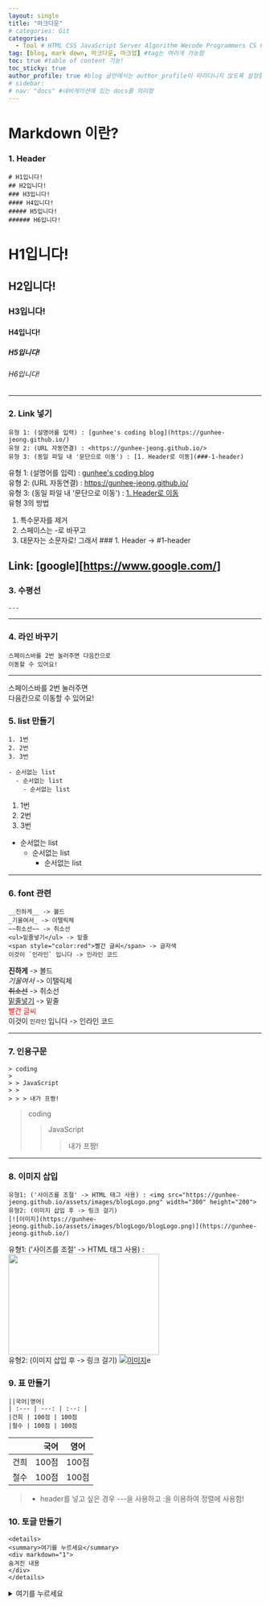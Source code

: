 ```yaml
---
layout: single
title: "마크다운"
# categories: Git
categories:
  - Tool # HTML CSS JavaScript Server Algorithm Wecode Programmers CS Github Blog
tag: [blog, mark down, 마크다운, 마크업] #tag는 여러개 가능함
toc: true #table of content 기능!
toc_sticky: true
author_profile: true #blog 글안에서는 author_profile이 따라다니지 않도록 설정함
# sidebar:
# nav: "docs" #네비게이션에 있는 docs를 의미함
---
```


# Markdown 이란?

### 1. Header

```
# H1입니다!
## H2입니다!
### H3입니다!
#### H4입니다!
##### H5입니다!
###### H6입니다!
```

# H1입니다!

## H2입니다!

### H3입니다!

#### H4입니다!

##### H5입니다!

###### H6입니다!

---

### 2. Link 넣기

```
유형 1: (설명어를 입력) : [gunhee's coding blog](https://gunhee-jeong.github.io/)
유형 2: (URL 자동연결) : <https://gunhee-jeong.github.io/>
유형 3: (동일 파일 내 '문단으로 이동') : [1. Header로 이동](###-1-header)
```

유형 1: (설명어를 입력) : [gunhee's coding blog](https://gunhee-jeong.github.io/)  
유형 2: (URL 자동연결) : <https://gunhee-jeong.github.io/>  
유형 3: (동일 파일 내 '문단으로 이동') : [1. Header로 이동](#1-header)  
유형 3의 방법

1. 특수문자를 제거
2. 스페이스는 -로 바꾸고
3. 대문자는 소문자로!
   그래서 ### 1. Header -> #1-header

## Link: [google][https://www.google.com/]

### 3. 수평선

```
---
```

---

### 4. 라인 바꾸기

```
스페이스바를 2번 눌러주면 다음칸으로
이동할 수 있어요!
```

---

스페이스바를 2번 눌러주면  
다음칸으로 이동할 수 있어요!

### 5. list 만들기

```
1. 1번
2. 2번
3. 3번

- 순서없는 list
  - 순서없는 list
    - 순서없는 list
```

1. 1번
2. 2번
3. 3번

- 순서없는 list
  - 순서없는 list
    - 순서없는 list

---

### 6. font 관련

```
__진하게__ -> 볼드
_기울여서_ -> 이탤릭체
~~취소선~~ -> 취소선
<ul>밑줄넣기</ul> -> 밑줄
<span style="color:red">빨간 글씨</span> -> 글자색
이것이 `인라인` 입니다 -> 인라인 코드
```

**진하게** -> 볼드  
_기울여서_ -> 이탤릭체  
~~취소선~~ -> 취소선  
<u>밑줄넣기</u> -> 밑줄  
<span style="color:red">빨간 글씨</span>  
이것이 `인라인` 입니다 -> 인라인 코드

---

### 7. 인용구문

```
> coding
>
> > JavaScript
> >
> > > 내가 프짱!
```

> coding
>
> > JavaScript
> >
> > > 내가 프짱!

---

### 8. 이미지 삽입

```
유형1: ('사이즈를 조절' -> HTML 태그 사용) : <img src="https://gunhee-jeong.github.io/assets/images/blogLogo.png" width="300" height="200">
유형2: (이미지 삽입 후 -> 링크 걸기)
[![이미지](https://gunhee-jeong.github.io/assets/images/blogLogo/blogLogo.png)](https://gunhee-jeong.github.io/)
```

유형1: ('사이즈를 조절' -> HTML 태그 사용) : <img src="https://gunhee-jeong.github.io/assets/images/blogLogo.png" width="300" height="200">  
유형2: (이미지 삽입 후 -> 링크 걸기)
[![이미지](https://gunhee-jeong.github.io/assets/images/blogLogo.png)](https://gunhee-jeong.github.io/)e

### 9. 표 만들기

```
||국어|영어|
| :--- | ---: | :--: |
|건희 | 100점 | 100점
|철수 | 100점 | 100점
```

|      |  국어 | 영어  |
| :--- | ----: | :---: |
| 건희 | 100점 | 100점 |
| 철수 | 100점 | 100점 |

> - header를 넣고 싶은 경우 ---을 사용하고 :을 이용하여 정렬에 사용함!

### 10. 토글 만들기

```
<details>
<summary>여기를 누르세요</summary>
<div markdown="1">
숨겨진 내용
</div>
</details>
```

<details>
<summary>여기를 누르세요</summary>
<div markdown="1">
숨겨진 내용
</div>
</details>
